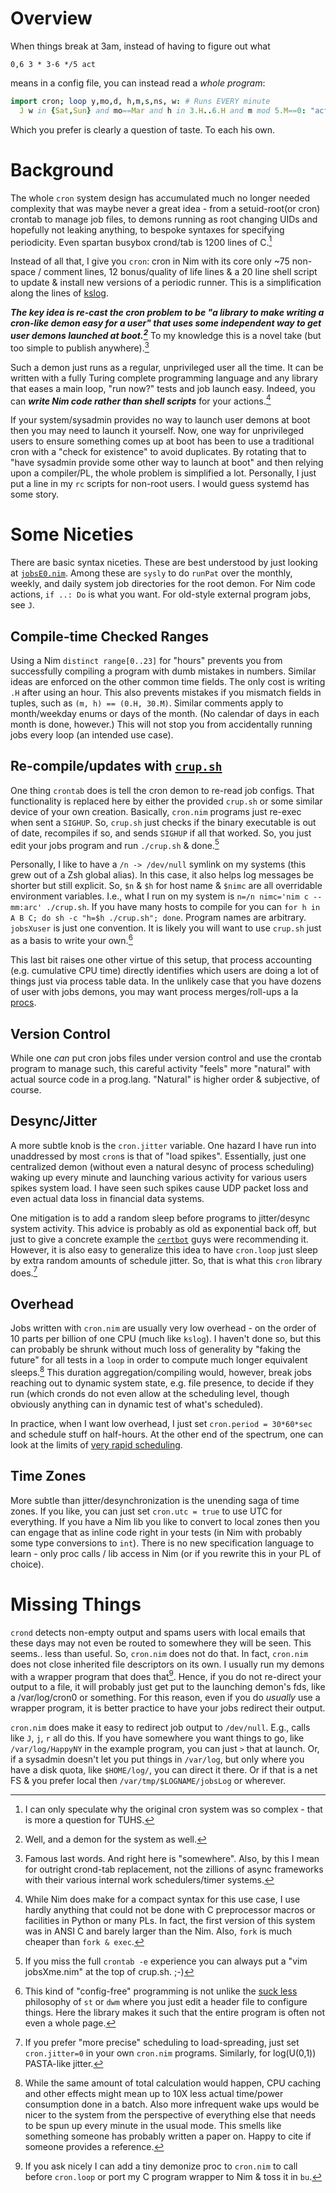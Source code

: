 # Overview

When things break at 3am, instead of having to figure out what
```
0,6 3 * 3-6 */5 act
```
means in a config file, you can instead read a *whole program*:
```Nim
import cron; loop y,mo,d, h,m,s,ns, w: # Runs EVERY minute
  J w in {Sat,Sun} and mo==Mar and h in 3.H..6.H and m mod 5.M==0: "act"
```
Which you prefer is clearly a question of taste.  To each his own.

# Background

The whole `cron` system design has accumulated much no longer needed complexity
that was maybe never a great idea - from a setuid-root(or cron) crontab to
manage job files, to demons running as root changing UIDs and hopefully not
leaking anything, to bespoke syntaxes for specifying periodicity.  Even spartan
busybox crond/tab is 1200 lines of C.[^1]

Instead of all that, I give you `cron`: cron in Nim with its core only ~75
non-space / comment lines, 12 bonus/quality of life lines & a 20 line shell
script to update & install new versions of a periodic runner.  This is a
simplification along the lines of [kslog](https://github.com/c-blake/kslog).

***The key idea is re-cast the cron problem to be "a library to make writing a
cron-like demon easy for a user" that uses some independent way to get user
demons launched at boot.[^2]***  To my knowledge this is a novel take (but too
simple to publish anywhere).[^3]

Such a demon just runs as a regular, unprivileged user all the time.  It can be
written with a fully Turing complete programming language and any library that
eases a main loop, "run now?" tests and job launch easy.  Indeed, you can
***write Nim code rather than shell scripts*** for your actions.[^4]

If your system/sysadmin provides no way to launch user demons at boot then you
may need to launch it yourself.  Now, one way for unprivileged users to ensure
something comes up at boot has been to use a traditional cron with a "check for
existence" to avoid duplicates.  By rotating that to "have sysadmin provide some
other way to launch at boot" and then relying upon a compiler/PL, the whole
problem is simplified a lot.  Personally, I just put a line in my `rc` scripts
for non-root users.  I would guess systemd has some story.

# Some Niceties

There are basic syntax niceties.  These are best understood by just looking at
[`jobsE0.nim`](examples/jobsE0.nim).  Among these are `sysly` to do `runPat`
over the monthly, weekly, and daily system job directories for the root demon.
For Nim code actions, `if ..: Do` is what you want.  For old-style external
program jobs, see `J`.

## Compile-time Checked Ranges

Using a Nim `distinct range[0..23]` for "hours" prevents you from successfully
compiling a program with dumb mistakes in numbers.  Similar ideas are enforced
on the other common time fields.  The only cost is writing `.H` after using an
hour.  This also prevents mistakes if you mismatch fields in tuples, such as
`(m, h) == (0.H, 30.M)`.  Similar comments apply to month/weekday enums or days
of the month.  (No calendar of days in each month is done, however.)  This will
not stop you from accidentally running jobs every loop (an intended use case).

## Re-compile/updates with [`crup.sh`](crup.sh)

One thing `crontab` does is tell the cron demon to re-read job configs.  That
functionality is replaced here by either the provided `crup.sh` or some similar
device of your own creation.  Basically, `cron.nim` programs just re-exec when
sent a `SIGHUP`.  So, `crup.sh` just checks if the binary executable is out of
date, recompiles if so, and sends `SIGHUP` if all that worked.  So, you just
edit your jobs program and run `./crup.sh` & done.[^5]

Personally, I like to have a `/n -> /dev/null` symlink on my systems (this grew
out of a Zsh global alias).  In this case, it also helps log messages be shorter
but still explicit.  So, `$n` & `$h` for host name & `$nimc` are all overridable
environment variables.  I.e., what I run on my system is `n=/n nimc='nim c
--mm:arc' ./crup.sh`.  If you have many hosts to compile for you can `for h in A
B C; do sh -c "h=$h ./crup.sh"; done`.  Program names are arbitrary. `jobsXuser`
is just one convention.  It is likely you will want to use `crup.sh` just as a
basis to write your own.[^6]

This last bit raises one other virtue of this setup, that process accounting
(e.g. cumulative CPU time) directly identifies which users are doing a lot of
things just via process table data.  In the unlikely case that you have dozens
of user with jobs demons, you may want process merges/roll-ups a la
[procs](https://github.com/c-blake/procs#basics).

## Version Control

While one *can* put cron jobs files under version control and use the crontab
program to manage such, this careful activity "feels" more "natural" with actual
source code in a prog.lang.  "Natural" is higher order & subjective, of course.

## Desync/Jitter

A more subtle knob is the `cron.jitter` variable.  One hazard I have run into
unaddressed by most `cron`s is that of "load spikes".  Essentially, just one
centralized demon (without even a natural desync of process scheduling) waking
up every minute and launching various activity for various users spikes system
load.  I have seen such spikes cause UDP packet loss and even actual data loss
in financial data systems.

One mitigation is to add a random sleep before programs to jitter/desync system
activity.  This advice is probably as old as exponential back off, but just to
give a concrete example the
[`certbot`](https://stackoverflow.com/questions/41535546/how-do-i-schedule-the-lets-encrypt-certbot-to-automatically-renew-my-certificat)
guys were recommending it.  However, it is also easy to generalize this idea to
have `cron.loop` just sleep by extra random amounts of schedule jitter.  So,
that is what this `cron` library does.[^7]

## Overhead

Jobs written with `cron.nim` are usually very low overhead - on the order of 10
parts per billion of one CPU (much like `kslog`).  I haven't done so, but this
can probably be shrunk without much loss of generality by "faking the future"
for all tests in a `loop` in order to compute much longer equivalent sleeps.[^8]
This duration aggregation/compiling would, however, break jobs reaching out to
dynamic system state, e.g. file presence, to decide if they run (which cronds do
not even allow at the scheduling level, though obviously anything can in dynamic
test of what's scheduled).

In practice, when I want low overhead, I just set `cron.period = 30*60*sec` and
schedule stuff on half-hours.  At the other end of the spectrum, one can look at
the limits of [very rapid scheduling](test/testRes.md).

## Time Zones

More subtle than jitter/desynchronization is the unending saga of time zones.
If you like, you can just set `cron.utc = true` to use UTC for everything.  If
you have a Nim lib you like to convert to local zones then you can engage that
as inline code right in your tests (in Nim with probably some type conversions
to `int`).  There is no new specification language to learn - only proc calls /
lib access in Nim (or if you rewrite this in your PL of choice).

# Missing Things

`crond` detects non-empty output and spams users with local emails that these
days may not even be routed to somewhere they will be seen.  This seems.. less
than useful.  So, `cron.nim` does not do that.  In fact, `cron.nim` does not
close inherited file descriptors on its own.  I usually run my demons with a
wrapper program that does that[^9].  Hence, if you do not re-direct your output
to a file, it will probably just get put to the launching demon's fds, like a
/var/log/cron0 or something.  For this reason, even if you do *usually* use a
wrapper program, it is better practice to have your jobs redirect their output.

`cron.nim` does make it easy to redirect job output to `/dev/null`.  E.g., calls
like `J`, `j`, `r` all do this.  If you have somewhere you want things to go,
like `/var/log/HappyNY` in the example program, you can just `>` that at launch.
Or, if a sysadmin doesn't let you put things in `/var/log`, but only where you
have a disk quota, like `$HOME/log/`, you can direct it there.  Or if that is a
net FS & you prefer local then `/var/tmp/$LOGNAME/jobsLog` or wherever.

[^1]: I can only speculate why the original cron system was so complex - that is
more a question for TUHS.

[^2]: Well, and a demon for the system as well.

[^3]: Famous last words.  And right here is "somewhere".  Also, by this I mean
for outright crond-tab replacement, not the zillions of async frameworks with
their various internal work schedulers/timer systems.

[^4]: While Nim does make for a compact syntax for this use case, I use hardly
anything that could not be done with C preprocessor macros or facilities in
Python or many PLs.  In fact, the first version of this system was in ANSI C and
barely larger than the Nim.  Also, `fork` is much cheaper than `fork & exec`.

[^5]: If you miss the full `crontab -e` experience you can always put a "vim
jobsXme.nim" at the top of crup.sh. ;-)

[^6]: This kind of "config-free" programming is not unlike the [suck
less](https://suckless.org/) philosophy of `st` or `dwm` where you just edit a
header file to configure things.  Here the library makes it such that the entire
program is often not even a whole page.

[^7]: If you prefer "more precise" scheduling to load-spreading, just set
`cron.jitter=0` in your own `cron.nim` programs.  Similarly, for log(U(0,1))
PASTA-like jitter.

[^8]: While the same amount of total calculation would happen, CPU caching and
other effects might mean up to 10X less actual time/power consumption done in a
batch.  Also more infrequent wake ups would be nicer to the system from the
perspective of everything else that needs to be spun up every minute in the
usual mode.  This smells like something someone has probably written a paper on.
Happy to cite if someone provides a reference.

[^9]: If you ask nicely I can add a tiny demonize proc to `cron.nim` to call
before `cron.loop` or port my C program wrapper to Nim & toss it in `bu`.
